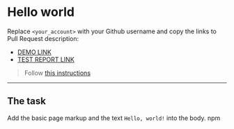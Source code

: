 # Hello world
Replace `<your_account>` with your Github username and copy the links to Pull Request description:
- [DEMO LINK](https://jackelashkar.github.io/layout_hello-world/)
- [TEST REPORT LINK](https://jackelashkar.github.io/layout_hello-world/report/html_report/)

> Follow [this instructions](https://mate-academy.github.io/layout_task-guideline/#how-to-solve-the-layout-tasks-on-github)
___

## The task
Add the basic page markup and the text `Hello, world!` into the body.
npm
